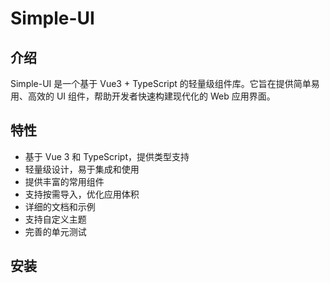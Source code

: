 # Simple-UI

## 介绍
Simple-UI 是一个基于 Vue3 + TypeScript 的轻量级组件库。它旨在提供简单易用、高效的 UI 组件，帮助开发者快速构建现代化的 Web 应用界面。

## 特性
- 基于 Vue 3 和 TypeScript，提供类型支持
- 轻量级设计，易于集成和使用
- 提供丰富的常用组件
- 支持按需导入，优化应用体积
- 详细的文档和示例
- 支持自定义主题
- 完善的单元测试

## 安装

